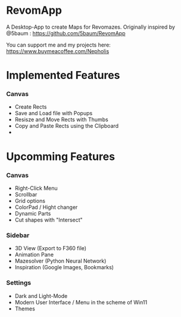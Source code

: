 # RevomApp
A Desktop-App to create Maps for Revomazes.
Originally inspired by @5baum : https://github.com/5baum/RevomApp

You can support me and my projects here: https://www.buymeacoffee.com/Nepholis

# Implemented Features
### Canvas
  - Create Rects
  - Save and Load file with Popups
  - Resisze and Move Rects with Thumbs
  - Copy and Paste Rects using the Clipboard
  - 

# Upcomming Features
### Canvas
  - Right-Click Menu
  - Scrollbar
  - Grid options
  - ColorPad / Hight changer
  - Dynamic Parts
  - Cut shapes with "Intersect"

### Sidebar
  - 3D View (Export to F360 file)
  - Animation Pane
  - Mazesolver (Python Neural Network)
  - Inspiration (Google Images, Bookmarks)
 
### Settings
  - Dark and Light-Mode
  - Modern User Interface / Menu in the scheme of Win11
  - Themes
